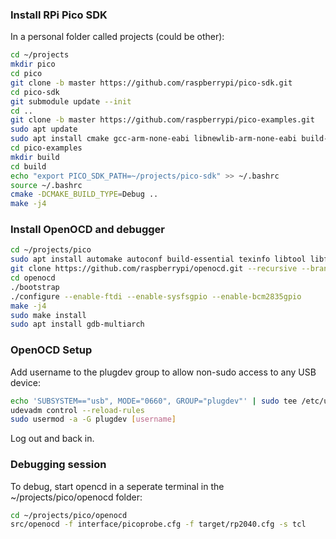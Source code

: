 ### Install RPi Pico SDK
In a personal folder called projects (could be other):
```bash
cd ~/projects
mkdir pico
cd pico
git clone -b master https://github.com/raspberrypi/pico-sdk.git
cd pico-sdk
git submodule update --init
cd ..
git clone -b master https://github.com/raspberrypi/pico-examples.git
sudo apt update
sudo apt install cmake gcc-arm-none-eabi libnewlib-arm-none-eabi build-essential
cd pico-examples
mkdir build
cd build
echo "export PICO_SDK_PATH=~/projects/pico-sdk" >> ~/.bashrc
source ~/.bashrc
cmake -DCMAKE_BUILD_TYPE=Debug ..
make -j4

```
### Install OpenOCD and debugger
```bash
cd ~/projects/pico
sudo apt install automake autoconf build-essential texinfo libtool libftdi-dev libusb-1.0-0-dev
git clone https://github.com/raspberrypi/openocd.git --recursive --branch rp2040 --depth=1
cd openocd
./bootstrap
./configure --enable-ftdi --enable-sysfsgpio --enable-bcm2835gpio
make -j4
sudo make install
sudo apt install gdb-multiarch

```
### OpenOCD Setup
Add username to the plugdev group to allow non-sudo access to any USB device:
```bash
echo 'SUBSYSTEM=="usb", MODE="0660", GROUP="plugdev"' | sudo tee /etc/udev/rules.d/00-usb-permissions.rules
udevadm control --reload-rules
sudo usermod -a -G plugdev [username]
```
Log out and back in.

### Debugging session
To debug, start opencd in a seperate terminal in the ~/projects/pico/openocd folder:
```bash
cd ~/projects/pico/openocd
src/openocd -f interface/picoprobe.cfg -f target/rp2040.cfg -s tcl
```